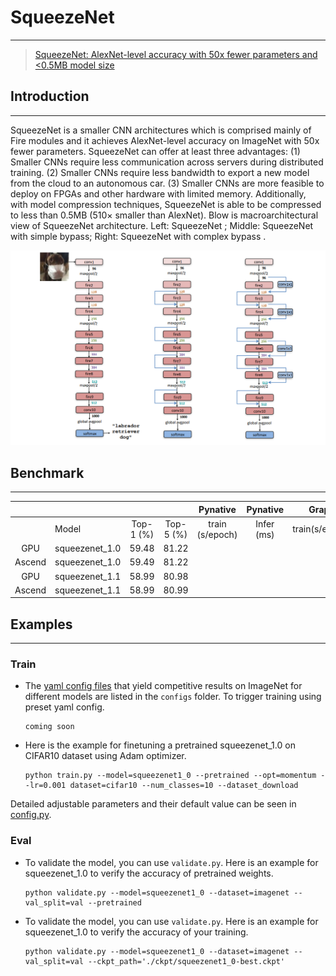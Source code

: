 # SqueezeNet

***
> [SqueezeNet: AlexNet-level accuracy with 50x fewer parameters and <0.5MB model size](https://arxiv.org/pdf/1602.07360.pdf)

## Introduction

***
SqueezeNet is a smaller CNN architectures which is comprised mainly of Fire modules and it achieves AlexNet-level
accuracy on ImageNet with 50x fewer parameters. SqueezeNet can offer at least three advantages: (1) Smaller CNNs require
less communication across servers during distributed training. (2) Smaller CNNs require less bandwidth to export a new
model from the cloud to an autonomous car. (3) Smaller CNNs are more feasible to deploy on FPGAs and other hardware with
limited memory. Additionally, with model compression techniques, SqueezeNet is able to be compressed to less than
0.5MB (510× smaller than AlexNet). Blow is macroarchitectural view of SqueezeNet architecture. Left: SqueezeNet ;
Middle: SqueezeNet with simple bypass; Right: SqueezeNet with complex bypass .

![](squeezenet.png)

## Benchmark

***

|        |              |           |           |    Pynative     |  Pynative  |     Graph      |   Graph    |           |            |
| :----: | ------------ | :-------: | :-------: | :-------------: | :--------: | :------------: | :--------: | :-------: | :--------: |
|        | Model        | Top-1 (%) | Top-5 (%) | train (s/epoch) | Infer (ms) | train(s/epoch) | Infer (ms) | Download  |   Config   |
| GPU | squeezenet_1.0 | 59.48 | 81.22 |  |  |  |  | [model]() | [config]() |
| Ascend | squeezenet_1.0 |   59.49   | 81.22 |  |  |  |  |  |  |
|  GPU   | squeezenet_1.1 | 58.99 | 80.98 |                 |            |                |            | [model]() | [config]() |
| Ascend | squeezenet_1.1 | 58.99 |   80.99   |                 |            |                |            |           |            |

## Examples

***

### Train

- The [yaml config files](../../configs) that yield competitive results on ImageNet for different models are listed in
  the `configs` folder. To trigger training using preset yaml config.

  ```shell
  coming soon
  ```

- Here is the example for finetuning a pretrained squeezenet_1.0 on CIFAR10 dataset using Adam optimizer.

  ```shell
  python train.py --model=squeezenet1_0 --pretrained --opt=momentum --lr=0.001 dataset=cifar10 --num_classes=10 --dataset_download
  ```

Detailed adjustable parameters and their default value can be seen in [config.py](../../config.py).

### Eval

- To validate the model, you can use `validate.py`. Here is an example for squeezenet_1.0 to verify the accuracy of
  pretrained weights.

  ```shell
  python validate.py --model=squeezenet1_0 --dataset=imagenet --val_split=val --pretrained
  ```

- To validate the model, you can use `validate.py`. Here is an example for squeezenet_1.0 to verify the accuracy of your
  training.

  ```shell
  python validate.py --model=squeezenet1_0 --dataset=imagenet --val_split=val --ckpt_path='./ckpt/squeezenet1_0-best.ckpt'
  ```
